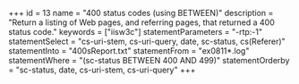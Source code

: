 +++
id = 13
name = "400 status codes (using BETWEEN)"
description = "Return a listing of Web pages, and referring pages, that returned a 400 status code."
keywords = ["iisw3c"]
statementParameters = "-rtp:-1"
statementSelect = "cs-uri-stem, cs-uri-query, date, sc-status, cs(Referer)"
statementInto = "400sReport.txt"
statementFrom = "ex0811*.log"
statementWhere = "(sc-status BETWEEN 400 AND 499)"
statementOrderby = "sc-status, date, cs-uri-stem, cs-uri-query"
+++

